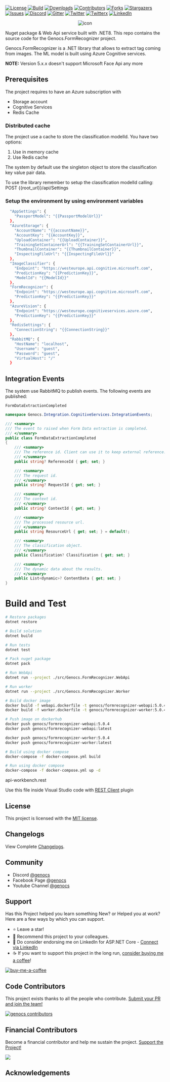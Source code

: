 <!-- PROJECT SHIELDS -->
[![License][license-shield]][license-url]
[![Build][build-shield]][build-url]
[![Downloads][downloads-shield]][downloads-url]
[![Contributors][contributors-shield]][contributors-url]
[![Forks][forks-shield]][forks-url]
[![Stargazers][stars-shield]][stars-url]
[![Issues][issues-shield]][issues-url]
[![Discord][discord-shield]][discord-url]
[![Gitter][gitter-shield]][gitter-url]
[![Twitter][twitter-shield]][twitter-url]
[![Twitterx][twitterx-shield]][twitterx-url]
[![LinkedIn][linkedin-shield]][linkedin-url]

[license-shield]: https://img.shields.io/github/license/Genocs/form-recognizer?color=2da44e&style=flat-square
[license-url]: https://github.com/Genocs/form-recognizer/blob/main/LICENSE
[build-shield]: https://github.com/Genocs/form-recognizer/actions/workflows/build_and_test.yml/badge.svg?branch=main
[build-url]: https://github.com/Genocs/form-recognizer/actions/workflows/build_and_test.yml
[downloads-shield]: https://img.shields.io/nuget/dt/Genocs.Microservice.Template.svg?color=2da44e&label=downloads&logo=nuget
[downloads-url]: https://www.nuget.org/packages/Genocs.Microservice.Template
[contributors-shield]: https://img.shields.io/github/contributors/Genocs/form-recognizer.svg?style=flat-square
[contributors-url]: https://github.com/Genocs/form-recognizer/graphs/contributors
[forks-shield]: https://img.shields.io/github/forks/Genocs/form-recognizer?style=flat-square
[forks-url]: https://github.com/Genocs/form-recognizer/network/members
[stars-shield]: https://img.shields.io/github/stars/Genocs/form-recognizer.svg?style=flat-square
[stars-url]: https://img.shields.io/github/stars/Genocs/form-recognizer?style=flat-square
[issues-shield]: https://img.shields.io/github/issues/Genocs/form-recognizer?style=flat-square
[issues-url]: https://github.com/Genocs/form-recognizer/issues
[discord-shield]: https://img.shields.io/discord/1106846706512953385?color=%237289da&label=Discord&logo=discord&logoColor=%237289da&style=flat-square
[discord-url]: https://discord.com/invite/fWwArnkV
[gitter-shield]: https://img.shields.io/badge/chat-on%20gitter-blue.svg
[gitter-url]: https://gitter.im/genocs/
[twitter-shield]: https://img.shields.io/twitter/follow/genocs?color=1DA1F2&label=Twitter&logo=Twitter&style=flat-square
[twitter-url]: https://twitter.com/genocs
[linkedin-shield]: https://img.shields.io/badge/-LinkedIn-black.svg?style=flat-square&logo=linkedin&colorB=555
[linkedin-url]: https://www.linkedin.com/in/giovanni-emanuele-nocco-b31a5169/
[twitterx-shield]: https://img.shields.io/twitter/url/https/twitter.com/genocs.svg?style=social
[twitterx-url]: https://twitter.com/genocs


<p align="center">
    <img src="./assets/genocs-library-logo.png" alt="icon">
</p>



Nuget package & Web Api service built with .NET8.
This repo contains the source code for the Genocs.FormRecognizer project. 

Genocs.FormRecognizer is a .NET library that allows to extract tag coming from images. The ML model is built using Azure Cognitive services. 

**NOTE:** Version 5.x.x doesn't support Microsoft Face Api any more


## Prerequisites 

The project requires to have an Azure subscription with
- Storage account
- Cognitive Services
- Redis Cache

### Distributed cache
The project use a cache to store the classification modelId.
You have two options:
1. Use in memory cache
2. Use Redis cache  

The system by default use the singleton object to store the classification key value pair data.

To use the library remember to setup the classification modelId calling:
POST {{root_url}}/api/Settings

### Setup the environment by using environment variables

``` bash
  "AppSettings": {
    "PassportModel": "{{PassportModelUrl}}"
  },
  "AzureStorage": {
    "AccountName": "{{accountName}}",
    "AccountKey": "{{AccountKey}}",
    "UploadContainer": "{{UploadContainer}}",
    "TrainingSetContainerUrl": "{{TrainingSetContainerUrl}}",
    "ThumbnailContainer": "{{ThumbnailContainer}}",
    "InspectingFileUrl": "{{InspectingFileUrl}}"
  },
  "ImageClassifier": {
    "Endpoint": "https://westeurope.api.cognitive.microsoft.com",
    "PredictionKey": "{{PredictionKey}}",
    "ModelId": "{{ModelId}}"
  },
  "FormRecognizer": {
    "Endpoint": "https://westeurope.api.cognitive.microsoft.com",
    "PredictionKey": "{{PredictionKey}}"
  },
  "AzureVision": {
    "Endpoint": "https://westeurope.cognitiveservices.azure.com",
    "PredictionKey": "{{PredictionKey}}"
  },
  "RedisSettings": {
    "ConnectionString": "{{ConnectionString}}"
  },
  "RabbitMQ": {
    "HostName": "localhost",
    "Username": "guest",
    "Password": "guest",
    "VirtualHost": "/"
  }
```  
  
## Integration Events

The system use RabbitMQ to publish events. The following events are published:

`FormDataExtractionCompleted`

``` csharp
namespace Genocs.Integration.CognitiveServices.IntegrationEvents;

/// <summary>
/// The event to raised when Form Data extraction is completed.
/// </summary>
public class FormDataExtractionCompleted
{
    /// <summary>
    /// The reference id. Client can use it to keep external reference.
    /// </summary>
    public string? ReferenceId { get; set; }

    /// <summary>
    /// The request id.
    /// </summary>
    public string? RequestId { get; set; }

    /// <summary>
    /// The context id.
    /// </summary>
    public string? ContextId { get; set; }

    /// <summary>
    /// The processed resource url.
    /// </summary>
    public string ResourceUrl { get; set; } = default!;

    /// <summary>
    /// The classification object.
    /// </summary>
    public Classification? Classification { get; set; }

    /// <summary>
    /// The dynamic data about the results.
    /// </summary>
    public List<dynamic>? ContentData { get; set; }
}
```


# Build and Test

``` bash
# Restore packages
dotnet restore

# Build solution
dotnet build

# Run tests
dotnet test

# Pack nuget package
dotnet pack

# Run WebApi
dotnet run --project ./src/Genocs.FormRecognizer.WebApi

# Run worker
dotnet run --project ./src/Genocs.FormRecognizer.Worker

# Build docker image
docker build -f webapi.dockerfile -t genocs/formrecognizer-webapi:5.0.4 -t genocs/formrecognizer-webapi:latest .
docker build -f worker.dockerfile -t genocs/formrecognizer-worker:5.0.4 -t genocs/formrecognizer-worker:latest .

# Push image on dockerhub
docker push genocs/formrecognizer-webapi:5.0.4
docker push genocs/formrecognizer-webapi:latest

docker push genocs/formrecognizer-worker:5.0.4
docker push genocs/formrecognizer-worker:latest

# Build using docker compose
docker-compose -f docker-compose.yml build

# Run using docker compose
docker-compose -f docker-compose.yml up -d
```


api-workbench.rest

Use this file inside Visual Studio code with [REST Client](https://marketplace.visualstudio.com/items?itemName=humao.rest-client) plugin


## License

This project is licensed with the [MIT license](LICENSE).

## Changelogs

View Complete [Changelogs](https://github.com/Genocs/form-recognizer/blob/main/CHANGELOGS.md).

## Community

- Discord [@genocs](https://discord.com/invite/fWwArnkV)
- Facebook Page [@genocs](https://facebook.com/Genocs)
- Youtube Channel [@genocs](https://youtube.com/c/genocs)


## Support

Has this Project helped you learn something New? or Helped you at work?
Here are a few ways by which you can support.

- ⭐ Leave a star! 
- 🥇 Recommend this project to your colleagues.
- 🦸 Do consider endorsing me on LinkedIn for ASP.NET Core - [Connect via LinkedIn](https://www.linkedin.com/in/giovanni-emanuele-nocco-b31a5169/) 
- ☕ If you want to support this project in the long run, [consider buying me a coffee](https://www.buymeacoffee.com/genocs)!
  

[![buy-me-a-coffee](https://raw.githubusercontent.com/Genocs/form-recognizer/main/assets/buy-me-a-coffee.png "buy-me-a-coffee")](https://www.buymeacoffee.com/genocs)

## Code Contributors

This project exists thanks to all the people who contribute. [Submit your PR and join the team!](CONTRIBUTING.md)

[![genocs contributors](https://contrib.rocks/image?repo=Genocs/form-recognizer "genocs contributors")](https://github.com/genocs/form-recognizer/graphs/contributors)

## Financial Contributors

Become a financial contributor and help me sustain the project. [Support the Project!](https://opencollective.com/genocs/contribute)

<a href="https://opencollective.com/genocs"><img src="https://opencollective.com/genocs/individuals.svg?width=890"></a>


## Acknowledgements










